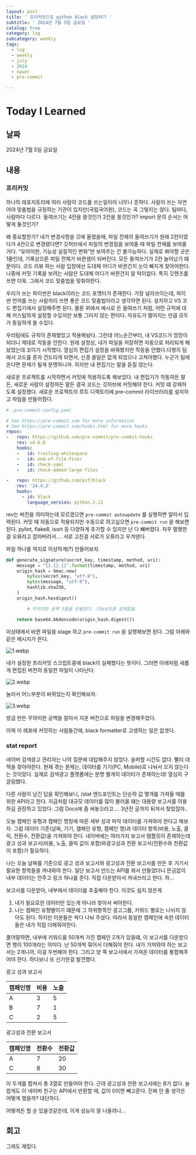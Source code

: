 ```yaml
---
layout: post
title: ' 프리커밋으로 python black 설정하기 '
subtitle: ' 2024년 7월 5일 금요일 '
catalog: true
category: log
subcategory: weekly
tags:
  - log
  - weekly
  - july
  - 2024
  - naver
  - pre-commit

---
```


# Today I Learned

## 날짜

2024년 7월 5일 금요일

## 내용

### 프리커밋

 하나의 레포지토리에 여러 사람이 코드를 쓰는일이야 너무나 흔하다. 사람이 쓰는 자연어야 맞춤법을 규정하는 기관이 있지만(국립국어원), 코드는 꼭 그렇지는 않다. 팀마다, 사람마다 다르다. 들여쓰기는 4칸을 쓸것인가 2칸을 쓸것인가? import 문의 순서는 어떻게 둘것인가?

 왜 중요할한가? 내가 변경사항을 깃에 올렸을때, 파일 전체의 들여쓰기가 원래 2칸이였다가 4칸으로 변경됐다면? 깃허브에서 파일의 변경점을 보여줄 때 파일 전체를 보여줄거다. “유의미한, 기능상 실질적인 변화”만 보여주는 건 불가능하다. 실제로 봐야할 곳은 1줄인데, 기록상으론 파일 전체가 바뀐셈이 되버린다. 모든 들여쓰기가 2칸 늘어났기 떄문이다. 코드 리뷰 하는 사람 입장에선 도대체 어디가 바뀐건지 눈이 빠지게 찾아야한다. 나중에 커밋 기록을 보려는 사람은 도대체 어디가 바뀐건지 알 턱이없다. 특히 깃렌즈를 쓰면 더욱. 그래서 코드 맞춤법을 맞춰야한다.

 우리가 쓰는 파이썬은 black이라는 코드 포맷터가 존재한다. 가장 널리쓰이는데, 파이썬 언어를 쓰는 사람끼리 쓰면 좋은 코드 맞춤법이라고 생각하면 된다. 설치하고 VS 코드 편집기에서 설정해주면 된다. 물론 위에서 예시로 든 들여쓰기 처럼, 어떤 규칙에 대해 커스텀하게 설정할 수있지만 보통 그러지 않는 편이다. 자유도가 떨어지는 만큼 모두가 동일하게 쓸 수있다.

 우리팀에도 규칙이 존재했었고 적용해놨다. 그런데 어느순간부터, 내 VS코드가 엉망이 되더니 제대로 작동을 안한다. 원래 설정상, 내가 파일을 저장하면 자동으로 처리되게 해놨었는데 꼬이기 시작했다. 열심히 편집기 설정을 바꿔봤지만 작동을 안했다.다행히 팀에서 코드를 혼자 건드리게 되면서, 신경 쓸일은 없게 되었으나 고쳐야했다. 누군가 팀에 온다면 문제가 될게 분명하니까. 하지만 내 편집기는 말을 듣질 않는다.

 새로운 프로젝트를 시작하면서 커밋에 적용하도록 해보았다. 내 편집기가 작동하든 말든, 새로운 사람이 설정하든 말든 결국 코드는 깃허브에 커밋해야 한다. 커밋 떄 강제하도록 설정했다. 새로운 프로젝트의 루트 디렉토리에 pre-commit 라이브러리를 설치하고 파일을 만들어줬다.

```yaml
# .pre-commit-config.yaml

# See https://pre-commit.com for more information
# See https://pre-commit.com/hooks.html for more hooks
repos:
-   repo: https://github.com/pre-commit/pre-commit-hooks
    rev: v4.6.0
    hooks:
    -   id: trailing-whitespace
    -   id: end-of-file-fixer
    -   id: check-yaml
    -   id: check-added-large-files

-   repo: https://github.com/psf/black
    rev: '24.4.2'
    hooks:
      - id: black
        language_version: python.3.12

```

rev는 버전을 의미하는데 모르겠으면 `pre-commit autoupdate` 를 실행하면 알아서 입력된다. 커밋 때 자동으로 적용되지만 수동으로 하고싶으면 `pre-commit run` 을 해보면 된다. pylint, flake8, isort 등 다양하게 추가할 수 있지만 난 다 뺴버렸다. 자꾸 멀쩡한걸 오류라고 잡아버려서…. 서로 고친걸 서로가 오류라고 우겨댄다.

파일 하나를 억지로 이상하게(?) 만들어보자.

```python
def generate_signature(secret_key, timestamp, method, uri):
    message = "{}.{}.{}".format(timestamp, method, uri)
    origin_hash = hmac.new(
        bytes(secret_key, "utf-8"),
        bytes(message, "utf-8"),
        hashlib.sha256,
    )
    origin_hash.hexdigest()

		# 무의미한 공백 3줄을 만들었다. 기능상으론 문제없음.

    return base64.b64encode(origin_hash.digest())
```

이상태에서 바뀐 파일을 stage 하고 `pre-commit run` 을 실행해보면 된다. 그럼 아래와 같은 메시지가 뜬다.

![1.webp](https://cdn.jsdelivr.net/gh/importunate-dev/importunate-dev.github.io/img/log/240705/1.webp)


내가 설정한 프리커밋 스크립트중에 black이 실패했다는 뜻이다. 그러면 아래처럼 새롭게 편집된 버전의 동일한 파일이 나타난다.

![2.webp](https://cdn.jsdelivr.net/gh/importunate-dev/importunate-dev.github.io/img/log/240705/2.webp)


눌러서 어느부분이 바뀌었는지 확인해보자.

![3.webp](https://cdn.jsdelivr.net/gh/importunate-dev/importunate-dev.github.io/img/log/240705/3.webp)


방금 만든 무의미한 공백을 알아서 지운 버전으로 파일을 변경해주었다.

이제 이 레포에 커밋하는 사람들간에, black formatter로 고생하는 일은 없겟다.

### stat report

 네이버 검색광고 관리자는 나의 질문에 대답해주지 않았다. 슬퍼할 시간도 없다. 빨리 대책을 찾아야한다. 현재 겪는 문제는, 데이터를 기기(PC, Mobile)로 나눠서 오지 않는다는 것이었다. 실제로 검색광고 플랫폼에는 분명 별개의 데이터가 존재하는데! 열심히 구글링했다.

 다른 사람이 남긴 답을 확인해보니, /stat 엔드포인트는 단순하 값 몇개를 가져올 때를 위한 API라고 한다. 지금처럼 대규모 데이터를 많이 불러올 떄는 대용량 보고서를 이용하길 권장하고 있었다. 그럼 Docs에 좀 써놓으라고…. 3년전 글까지 뒤져서 찾았잖아..

 오늘 캠페인 유형과 캠페인 명칭에 따른 세부 성과 파악 데이터를 가져와야 한다고 해보자. 그럼 데이터 기준(날짜, 기기, 캠페인 유형, 캠페인 명)과 데이터 항목(비용, 노출, 클릭, 전환수, 전환값)을 가져와야 한다. 네이버에는 여러가지 보고서 템플릿이 존재하는데 광고 성과 보고서(비용, 노출, 클릭 값이 포함)와광고성과 전환 보고서(전환수와 전환값이 포함)가 필요하다.

 나는 오늘 날짜를 기준으로 광고 성과 보고서와 광고성과 전환 보고서를 만든 후 거기서 필요한 항목들을 꺼내와야 한다. 일단 보고서 만드는 API를 쏴서 만들었더니 뜬금없이 내부 데이터는 안주고 링크 하나를 준다. 직접 다운받아서 꺼내쓰라고 한다. 하…

 보고서를 다운받아, 내부에서 데이터를 추출해야 한다. 이것도 쉽지 않은게

1. 내가 필요로한 데이터만 있는게 아니라 찾아서 써야한다.
2. 나는 캠페인 유형별이기 떄문에 그 하위항목인 광고그룹, 키워드 별로는 나뉘지 않아도 된다. 하지만 이분들은 싹다 나눠 주셨다. 따라서 동일한 캠페인에 속한 데이터들은 내가 직접 더해줘야한다.

풀어말하면, 내부에 키워드를 50개씩 가진 캠페인 2개가 있을떄, 이 보고서를 다운받으면 행이 100개라는 의미다. 난 50개씩 묶어서 더해줘야 한다. 내가 가져와야 하는 보고서는 2개니까, 이걸 두번해야 한다. 그리고 양 쪽 보고서에서 가져온 데이터를 통합해주어야 한다. 하다보니 또 신기한걸 발견했다.

광고 성과 보고서

| 캠페인명 | 비용 | 노출 |
| --- | --- | --- |
| A | 3 | 5 |
| B | 7 | 1 |
| C | 2 | 5 |

광고성과 전환 보고서

| 캠페인명 | 전환수 | 전환값 |
| --- | --- | --- |
| A | 7 | 20 |
| C | 8 | 30 |

 이 두개를 합쳐서 총 3열로 만들어야 한다. 근데 광고성과 전환 보고서에는 B가 없다. 놀랍게도 이 네이버 친구는 API에서 반환할 때, 값이 0이면 빼고준다. 진짜 안 줄 생각은 어떻게 했을까? 대단하다. 

어떻게든 할 순 있을것같은데, 이게 성능이 잘 나올려나…

 

## 회고

그래도 재밌다.